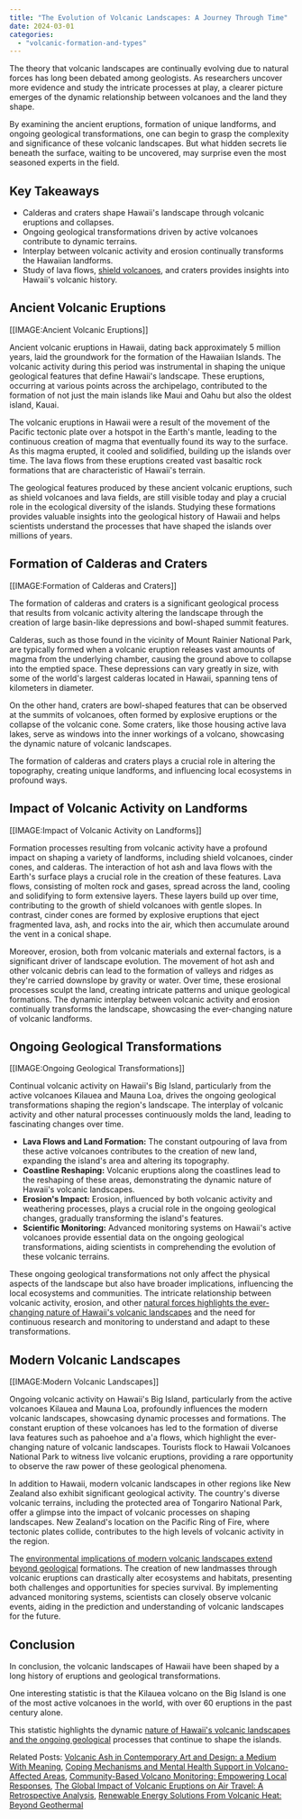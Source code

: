 ```yaml
---
title: "The Evolution of Volcanic Landscapes: A Journey Through Time"
date: 2024-03-01
categories: 
  - "volcanic-formation-and-types"
---
```


The theory that volcanic landscapes are continually evolving due to natural forces has long been debated among geologists. As researchers uncover more evidence and study the intricate processes at play, a clearer picture emerges of the dynamic relationship between volcanoes and the land they shape.

By examining the ancient eruptions, formation of unique landforms, and ongoing geological transformations, one can begin to grasp the complexity and significance of these volcanic landscapes. But what hidden secrets lie beneath the surface, waiting to be uncovered, may surprise even the most seasoned experts in the field.

## Key Takeaways

- Calderas and craters shape Hawaii's landscape through volcanic eruptions and collapses.
- Ongoing geological transformations driven by active volcanoes contribute to dynamic terrains.
- Interplay between volcanic activity and erosion continually transforms the Hawaiian landforms.
- Study of lava flows, [shield volcanoes](https://magmamatters.com/understanding-volcanic-formation-a-comprehensive-guide/ "Understanding Volcanic Formation: A Comprehensive Guide"), and craters provides insights into Hawaii's volcanic history.

## Ancient Volcanic Eruptions

\[\[IMAGE:Ancient Volcanic Eruptions\]\]

Ancient volcanic eruptions in Hawaii, dating back approximately 5 million years, laid the groundwork for the formation of the Hawaiian Islands. The volcanic activity during this period was instrumental in shaping the unique geological features that define Hawaii's landscape. These eruptions, occurring at various points across the archipelago, contributed to the formation of not just the main islands like Maui and Oahu but also the oldest island, Kauai.

The volcanic eruptions in Hawaii were a result of the movement of the Pacific tectonic plate over a hotspot in the Earth's mantle, leading to the continuous creation of magma that eventually found its way to the surface. As this magma erupted, it cooled and solidified, building up the islands over time. The lava flows from these eruptions created vast basaltic rock formations that are characteristic of Hawaii's terrain.

The geological features produced by these ancient volcanic eruptions, such as shield volcanoes and lava fields, are still visible today and play a crucial role in the ecological diversity of the islands. Studying these formations provides valuable insights into the geological history of Hawaii and helps scientists understand the processes that have shaped the islands over millions of years.

## Formation of Calderas and Craters

\[\[IMAGE:Formation of Calderas and Craters\]\]

The formation of calderas and craters is a significant geological process that results from volcanic activity altering the landscape through the creation of large basin-like depressions and bowl-shaped summit features.

Calderas, such as those found in the vicinity of Mount Rainier National Park, are typically formed when a volcanic eruption releases vast amounts of magma from the underlying chamber, causing the ground above to collapse into the emptied space. These depressions can vary greatly in size, with some of the world's largest calderas located in Hawaii, spanning tens of kilometers in diameter.

On the other hand, craters are bowl-shaped features that can be observed at the summits of volcanoes, often formed by explosive eruptions or the collapse of the volcanic cone. Some craters, like those housing active lava lakes, serve as windows into the inner workings of a volcano, showcasing the dynamic nature of volcanic landscapes.

The formation of calderas and craters plays a crucial role in altering the topography, creating unique landforms, and influencing local ecosystems in profound ways.

## Impact of Volcanic Activity on Landforms

\[\[IMAGE:Impact of Volcanic Activity on Landforms\]\]

Formation processes resulting from volcanic activity have a profound impact on shaping a variety of landforms, including shield volcanoes, cinder cones, and calderas. The interaction of hot ash and lava flows with the Earth's surface plays a crucial role in the creation of these features. Lava flows, consisting of molten rock and gases, spread across the land, cooling and solidifying to form extensive layers. These layers build up over time, contributing to the growth of shield volcanoes with gentle slopes. In contrast, cinder cones are formed by explosive eruptions that eject fragmented lava, ash, and rocks into the air, which then accumulate around the vent in a conical shape.

Moreover, erosion, both from volcanic materials and external factors, is a significant driver of landscape evolution. The movement of hot ash and other volcanic debris can lead to the formation of valleys and ridges as they're carried downslope by gravity or water. Over time, these erosional processes sculpt the land, creating intricate patterns and unique geological formations. The dynamic interplay between volcanic activity and erosion continually transforms the landscape, showcasing the ever-changing nature of volcanic landforms.

## Ongoing Geological Transformations

\[\[IMAGE:Ongoing Geological Transformations\]\]

Continual volcanic activity on Hawaii's Big Island, particularly from the active volcanoes Kilauea and Mauna Loa, drives the ongoing geological transformations shaping the region's landscape. The interplay of volcanic activity and other natural processes continuously molds the land, leading to fascinating changes over time.

- **Lava Flows and Land Formation:** The constant outpouring of lava from these active volcanoes contributes to the creation of new land, expanding the island's area and altering its topography.
- **Coastline Reshaping:** Volcanic eruptions along the coastlines lead to the reshaping of these areas, demonstrating the dynamic nature of Hawaii's volcanic landscapes.
- **Erosion's Impact:** Erosion, influenced by both volcanic activity and weathering processes, plays a crucial role in the ongoing geological changes, gradually transforming the island's features.
- **Scientific Monitoring:** Advanced monitoring systems on Hawaii's active volcanoes provide essential data on the ongoing geological transformations, aiding scientists in comprehending the evolution of these volcanic terrains.

These ongoing geological transformations not only affect the physical aspects of the landscape but also have broader implications, influencing the local ecosystems and communities. The intricate relationship between volcanic activity, erosion, and other [natural forces highlights the ever-changing nature of Hawaii's volcanic landscapes](https://magmamatters.com/the-art-and-science-of-volcano-monitoring/ "The Art and Science of Volcano Monitoring") and the need for continuous research and monitoring to understand and adapt to these transformations.

## Modern Volcanic Landscapes

\[\[IMAGE:Modern Volcanic Landscapes\]\]

Ongoing volcanic activity on Hawaii's Big Island, particularly from the active volcanoes Kilauea and Mauna Loa, profoundly influences the modern volcanic landscapes, showcasing dynamic processes and formations. The constant eruption of these volcanoes has led to the formation of diverse lava features such as pahoehoe and a'a flows, which highlight the ever-changing nature of volcanic landscapes. Tourists flock to Hawaii Volcanoes National Park to witness live volcanic eruptions, providing a rare opportunity to observe the raw power of these geological phenomena.

In addition to Hawaii, modern volcanic landscapes in other regions like New Zealand also exhibit significant geological activity. The country's diverse volcanic terrains, including the protected area of Tongariro National Park, offer a glimpse into the impact of volcanic processes on shaping landscapes. New Zealand's location on the Pacific Ring of Fire, where tectonic plates collide, contributes to the high levels of volcanic activity in the region.

The [environmental implications of modern volcanic landscapes extend beyond geological](https://magmamatters.com/geothermal-energy-and-its-volcanic-origins/ "Geothermal Energy and Its Volcanic Origins") formations. The creation of new landmasses through volcanic eruptions can drastically alter ecosystems and habitats, presenting both challenges and opportunities for species survival. By implementing advanced monitoring systems, scientists can closely observe volcanic events, aiding in the prediction and understanding of volcanic landscapes for the future.

## Conclusion

In conclusion, the volcanic landscapes of Hawaii have been shaped by a long history of eruptions and geological transformations.

One interesting statistic is that the Kilauea volcano on the Big Island is one of the most active volcanoes in the world, with over 60 eruptions in the past century alone.

This statistic highlights the dynamic [nature of Hawaii's volcanic landscapes and the ongoing geological](https://magmamatters.com/the-environmental-impact-of-volcanic-eruptions-2/ "The Environmental Impact of Volcanic Eruptions") processes that continue to shape the islands.

Related Posts: [Volcanic Ash in Contemporary Art and Design: a Medium With Meaning](https://magmamatters.com/volcanic-ash-in-contemporary-art-and-design-a-medium-with-meaning-2/), [Coping Mechanisms and Mental Health Support in Volcano-Affected Areas](https://magmamatters.com/coping-mechanisms-and-mental-health-support-in-volcano-affected-areas-2/), [Community-Based Volcano Monitoring: Empowering Local Responses](https://magmamatters.com/community-based-volcano-monitoring-empowering-local-responses-2/), [The Global Impact of Volcanic Eruptions on Air Travel: A Retrospective Analysis](https://magmamatters.com/the-global-impact-of-volcanic-eruptions-on-air-travel-a-retrospective-analysis-2/), [Renewable Energy Solutions From Volcanic Heat: Beyond Geothermal](https://magmamatters.com/renewable-energy-solutions-from-volcanic-heat-beyond-geothermal-2/)
